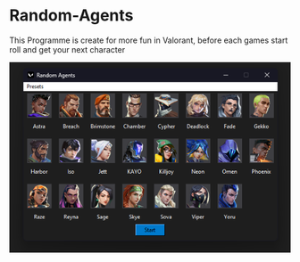 # Random-Agents
This Programme is create for more fun in Valorant,
before each games start roll and get your next character

![picture of app](./res/pictures/001.png)